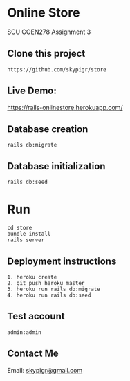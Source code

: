 # Online Store
SCU COEN278 Assignment 3

## Clone this project
``` 
https://github.com/skypigr/store
```
## Live Demo:
https://rails-onlinestore.herokuapp.com/

## Database creation
```rails db:migrate```
## Database initialization
```rails db:seed```

# Run
```
cd store
bundle install
rails server
```

## Deployment instructions
```
1. heroku create
2. git push heroku master
3. heroku run rails db:migrate
4. heroku run rails db:seed
```

## Test account
```admin:admin```

## Contact Me
Email: skypigr@gmail.com